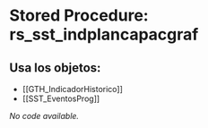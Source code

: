 # Stored Procedure: rs_sst_indplancapacgraf

## Usa los objetos:
- [[GTH_IndicadorHistorico]]
- [[SST_EventosProg]]

*No code available.*

